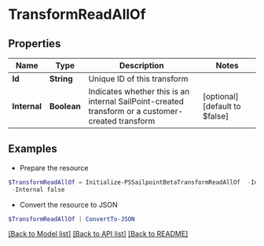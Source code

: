 # TransformReadAllOf
## Properties

Name | Type | Description | Notes
------------ | ------------- | ------------- | -------------
**Id** | **String** | Unique ID of this transform | 
**Internal** | **Boolean** | Indicates whether this is an internal SailPoint-created transform or a customer-created transform | [optional] [default to $false]

## Examples

- Prepare the resource
```powershell
$TransformReadAllOf = Initialize-PSSailpointBetaTransformReadAllOf  -Id 2cd78adghjkja34jh2b1hkjhasuecd `
 -Internal false
```

- Convert the resource to JSON
```powershell
$TransformReadAllOf | ConvertTo-JSON
```

[[Back to Model list]](../README.md#documentation-for-models) [[Back to API list]](../README.md#documentation-for-api-endpoints) [[Back to README]](../README.md)

